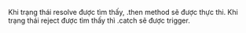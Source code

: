 Khi trạng thái resolve được tìm thấy, .then method sẽ được thực thi.
Khi trạng thái reject được tìm thấy thì .catch sẽ được trigger.